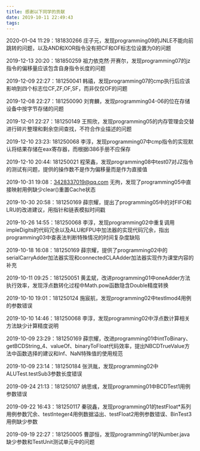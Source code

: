 ```yaml
---
title: 感谢以下同学的贡献
date: 2019-10-11 22:49:43
tags:
---
```


2020-01-04 11:29：181830266 庄子元，发现programming09的JNLE不能向前跳转的问题，以及AND和XOR指令没有把CF和OF标志位设置为0的问题

2019-12-13 20:20：181850259 祖力依克然·开赛尔，发现programming07的jz指令的偏移量应该包含自身指令长度的问题

2019-12-09 22:27：181250041 韩禧，发现programming07的cmp执行后应该影响到四个标志位CF,ZF,OF,SF，而非仅仅OF的问题

2019-12-08 22:27：181250090 刘育麟，发现programming04-06的位在存储设备中按字节存储的问题

2019-12-01 22:27：181250149 王照欣，发现programming05的内存管理会交替进行碎片整理和剩余空间查找，不符合作业描述的问题

2019-12-10 23:23: 181250068 李淳，发现programming07中cmp指令的实现默认将结果存储在eax寄存器，而根据i386手册不应保存

2019-12-10 20:44: 181250021 程荣鑫，发现programming08中test07对JZ指令的测试有问题，提供的操作数不是作为偏移量而是作为直接值

2019-10-31 19:08：3428337019@qq.com 无拘，发现了programming05中直接映射用例缺少clear()重置Cache状态

2019-10-30 20:58：181250169 薛宗耀，提出了programming05中的对FIFO和LRU的改进建议，用指针和链表模拟时间戳

2019-10-26 14:55：181250068 李淳，发现programming02中重复调用impleDigits的代码冗余以及ALU和FPU中加法器的实现代码冗余，指出programming03中查表法判断特殊情况的时间复杂度缺陷

2019-10-18 16:08：181250169 薛宗耀，提供了programming02中的serialCarryAdder加法器实现和connectedCLAAdder加法器实现作为课堂内容的补充

2019-10-11 09:25：181250051 黄孟斌，改进programming01中oneAdder方法执行效率，发现浮点数转化过程中Math.pow函数隐含Double精度转换

2019-10-10 19:01：181250124 施宸航，发现programming02中testImod4用例的参数错误

2019-10-10 14:46：181250068 李淳，发现programming02中浮点数计算相关方法缺少计算精度说明

2019-10-09 23:29：181250169 薛宗耀，改进programming01中intToBinary、getBCDString_4、valueOf、binaryToFloat代码效率，提出NBCDTrueValue方法中函数选择的建议和Inf、NaN特殊值的使用规范

2019-10-09 23:14：181250184 张洪胤，发现programming02中ALUTest.testSub3参数长度错误

2019-09-24 21:13：181250107 纳思彧，发现programming01中BCDTest1用例参数错误

2019-09-22 16:43：181250117 秦锐鑫，发现programming01的testFloat*系列用例参数冗余、testInteger4用例数据溢出、testFloat2用例参数错误、BinTest3用例缺少参数

2019-09-19 22:27：181250005 曹邵恒，发现programming01的Number.java缺少参数和TestUnit测试单元中的问题